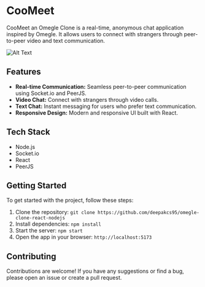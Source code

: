 # CooMeet

CooMeet an Omegle Clone is a real-time, anonymous chat application inspired by Omegle. It allows users to connect with strangers through peer-to-peer video and text communication.

![Alt Text](https://media.giphy.com/media/gtHpsxa8cZ6ewZ3SQE/giphy.gif)



## Features

- **Real-time Communication:** Seamless peer-to-peer communication using Socket.io and PeerJS.
- **Video Chat:** Connect with strangers through video calls.
- **Text Chat:** Instant messaging for users who prefer text communication.
- **Responsive Design:** Modern and responsive UI built with React.

## Tech Stack

- Node.js
- Socket.io
- React
- PeerJS

## Getting Started

To get started with the project, follow these steps:

1. Clone the repository: `git clone https://github.com/deepakcs95/omegle-clone-react-nodejs`
2. Install dependencies: `npm install`
3. Start the server: `npm start`
4. Open the app in your browser: `http://localhost:5173`

## Contributing

Contributions are welcome! If you have any suggestions or find a bug, please open an issue or create a pull request.

 
